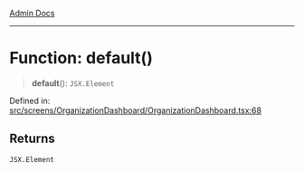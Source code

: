 [Admin Docs](/)

***

# Function: default()

> **default**(): `JSX.Element`

Defined in: [src/screens/OrganizationDashboard/OrganizationDashboard.tsx:68](https://github.com/PalisadoesFoundation/talawa-admin/blob/main/src/screens/OrganizationDashboard/OrganizationDashboard.tsx#L68)

## Returns

`JSX.Element`
